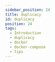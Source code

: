 ```yaml
---
sidebar_position: 24
title: duplicacy
id: duplicacy
position: 24
tags:
  - Introduction
  - duplicacy
  - docker
  - docker-compose
  - tips
---
```

